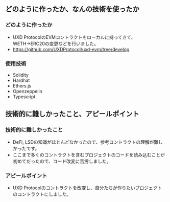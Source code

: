 ## どのように作ったか、なんの技術を使ったか
### どのように作ったか
- UXD ProtocolのEVMコントラクトをローカルに持ってきて、WETH→ERC20の変更などを行いました。
- https://github.com/UXDProtocol/uxd-evm/tree/develop

### 使用技術
- Solidity
- Hardhat
- Ethers.js
- Openzeppelin
- Typescript


## 技術的に難しかったこと、アピールポイント
### 技術的に難しかったこと
- DeFi, LSDの知識がほとんどなかったので、参考コントラクトの理解が難しかったです。
- ここまで多くのコントラクトを含むプロジェクトのコードを読み込むことが初めてだったので、コード改変に苦労しました。

### アピールポイント
- UXD Protocolのコントラクトを改変し、自分たちが作りたいプロジェクトのコントラクトにしました。
